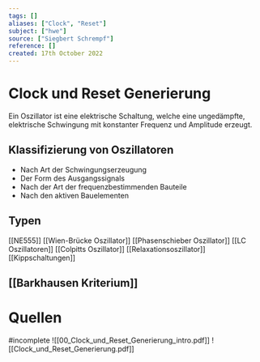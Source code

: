 ```yaml
---
tags: []
aliases: ["Clock", "Reset"]
subject: ["hwe"]
source: ["Siegbert Schrempf"]
reference: []
created: 17th October 2022
---
```


# Clock und Reset Generierung
Ein Oszillator ist eine elektrische Schaltung, welche eine ungedämpfte, elektrische Schwingung mit konstanter Frequenz und Amplitude erzeugt.

## Klassifizierung von Oszillatoren
- Nach Art der Schwingungserzeugung
- Der Form des Ausgangssignals
- Nach der Art der frequenzbestimmenden Bauteile
- Nach den aktiven Bauelementen

## Typen
[[NE555]]
[[Wien-Brücke Oszillator]]
[[Phasenschieber Oszillator]]
[[LC Oszillatoren]]
[[Colpitts Oszillator]]
[[Relaxationsoszillator]]
[[Kippschaltungen]]

## [[Barkhausen Kriterium]]

# Quellen
#incomplete 
![[00_Clock_und_Reset_Generierung_intro.pdf]]
![[Clock_und_Reset_Generierung.pdf]]